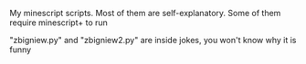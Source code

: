 My minescript scripts. Most of them are self-explanatory. Some of them require minescript+ to run


"zbigniew.py" and "zbigniew2.py" are inside jokes, you won't know why it is funny
